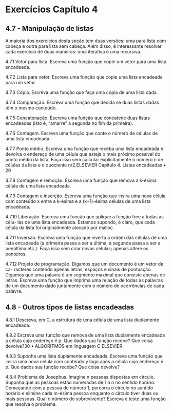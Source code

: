 # Exercícios Capítulo 4

## 4.7 - Manipulação de listas

A maioria dos exercícios desta seção tem duas versões: uma para lista com cabeça e
outra para lista sem cabeça. Além disso, é interessante resolver cada exercício de duas
maneiras: uma iterativa e uma recursiva.

4.7.1 Vetor para lista. Escreva uma função que copie um vetor para uma lista encadeada.

4.7.2 Lista para vetor. Escreva uma função que copie uma lista encadeada para um vetor.

4.7.3 Cópia. Escreva uma função que faça uma cópia de uma lista dada.

4.7.4 Comparação. Escreva uma função que decida se duas listas dadas têm o mesmo
conteúdo.

4.7.5 Concatenação. Escreva uma função que concatene duas listas encadeadas
(isto é, “amarre” a segunda no fim da primeira).

4.7.6 Contagem. Escreva uma função que conte o número de células de uma lista
encadeada.

4.7.7 Ponto médio. Escreva uma função que receba uma lista encadeada e devolva
o endereço de uma célula que esteja o mais próximo possível do ponto médio da lista.
Faça isso sem calcular explicitamente o número n de células da lista e o quociente n/2.ELSEVIER
Capítulo 4. Listas encadeadas • 29

4.7.8 Contagem e remoção. Escreva uma função que remova a k-ésima célula de
uma lista encadeada.

4.7.9 Contagem e inserção. Escreva uma função que insira uma nova célula com
conteúdo x entre a k-ésima e a (k+1)-ésima células de uma lista encadeada.

4.7.10 Liberação. Escreva uma função que aplique a função free a todas as célu-
las de uma lista encadeada. Estamos supondo, é claro, que cada célula da lista foi
originalmente alocado por malloc.

4.7.11 Inversão. Escreva uma função que inverta a ordem das células de uma lista
encadeada (a primeira passa a ser a última, a segunda passa a ser a penúltima etc.).
Faça isso sem criar novas células; apenas altere os ponteiros.

4.7.12 Projeto de programação. Digamos que um documento é um vetor de ca-
racteres contendo apenas letras, espaços e sinais de pontuação. Digamos que uma
palavra é um segmento maximal que consiste apenas de letras. Escreva uma função
que imprima uma relação de todas as palavras de um documento dado juntamente com
o número de ocorrências de cada palavra.

## 4.8 - Outros tipos de listas encadeadas

4.8.1 Descreva, em C, a estrutura de uma célula de uma lista duplamente encadeada.

4.8.2 Escreva uma função que remova de uma lista duplamente encadeada a célula cujo
endereço é p. Que dados sua função recebe? Que coisa devolve?30 • ALGORITMOS em linguagem C
ELSEVIER

4.8.3 Suponha uma lista duplamente encadeada. Escreva uma função que insira uma
nova célula com conteúdo y logo após a célula cujo endereço é p. Que dados sua função
recebe? Que coisa devolve?

4.8.4 Problema de Josephus. Imagine n pessoas 
dispostas em círculo. Suponha que
as pessoas estão numeradas de 1 a n no sentido horário. Começando com a pessoa de
número 1, percorra o círculo no sentido horário e elimine cada m-ésima pessoa enquanto
o círculo tiver duas ou mais pessoas. Qual
o número do sobrevivente? Escreva e teste uma função que resolva o problema.
